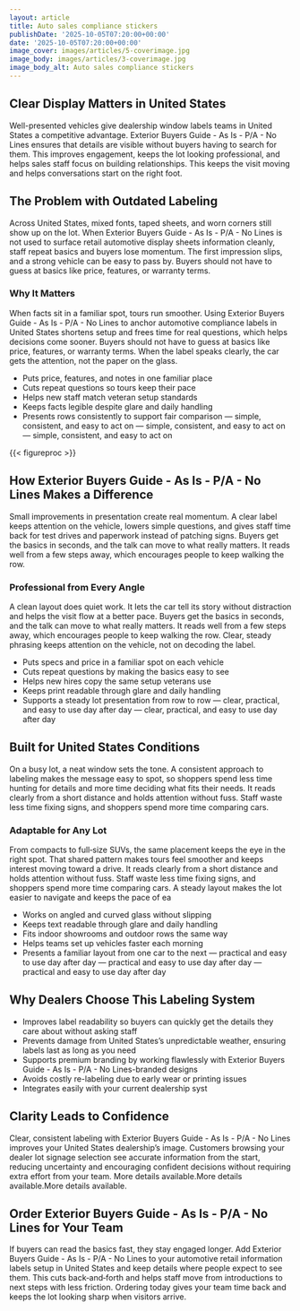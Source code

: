 ```yaml
---
layout: article
title: Auto sales compliance stickers
publishDate: '2025-10-05T07:20:00+00:00'
date: '2025-10-05T07:20:00+00:00'
image_cover: images/articles/5-coverimage.jpg
image_body: images/articles/3-coverimage.jpg
image_body_alt: Auto sales compliance stickers
---
```



## Clear Display Matters in United States
Well-presented vehicles give dealership window labels teams in United States a competitive advantage. Exterior Buyers Guide - As Is - P/A - No Lines ensures that details are visible without buyers having to search for them. This improves engagement, keeps the lot looking professional, and helps sales staff focus on building relationships. This keeps the visit moving and helps conversations start on the right foot.

## The Problem with Outdated Labeling
Across United States, mixed fonts, taped sheets, and worn corners still show up on the lot. When Exterior Buyers Guide - As Is - P/A - No Lines is not used to surface retail automotive display sheets information cleanly, staff repeat basics and buyers lose momentum. The first impression slips, and a strong vehicle can be easy to pass by. Buyers should not have to guess at basics like price, features, or warranty terms.

### Why It Matters
When facts sit in a familiar spot, tours run smoother. Using Exterior Buyers Guide - As Is - P/A - No Lines to anchor automotive compliance labels in United States shortens setup and frees time for real questions, which helps decisions come sooner. Buyers should not have to guess at basics like price, features, or warranty terms. When the label speaks clearly, the car gets the attention, not the paper on the glass.

- Puts price, features, and notes in one familiar place
- Cuts repeat questions so tours keep their pace
- Helps new staff match veteran setup standards
- Keeps facts legible despite glare and daily handling
- Presents rows consistently to support fair comparison — simple, consistent, and easy to act on — simple, consistent, and easy to act on — simple, consistent, and easy to act on

{{< figureproc >}}

## How Exterior Buyers Guide - As Is - P/A - No Lines Makes a Difference
Small improvements in presentation create real momentum. A clear label keeps attention on the vehicle, lowers simple questions, and gives staff time back for test drives and paperwork instead of patching signs.  Buyers get the basics in seconds, and the talk can move to what really matters.  It reads well from a few steps away, which encourages people to keep walking the row.

### Professional from Every Angle
A clean layout does quiet work. It lets the car tell its story without distraction and helps the visit flow at a better pace.  Buyers get the basics in seconds, and the talk can move to what really matters.  It reads well from a few steps away, which encourages people to keep walking the row.  Clear, steady phrasing keeps attention on the vehicle, not on decoding the label.

- Puts specs and price in a familiar spot on each vehicle
- Cuts repeat questions by making the basics easy to see
- Helps new hires copy the same setup veterans use
- Keeps print readable through glare and daily handling
- Supports a steady lot presentation from row to row — clear, practical, and easy to use day after day — clear, practical, and easy to use day after day

## Built for United States Conditions
On a busy lot, a neat window sets the tone. A consistent approach to labeling makes the message easy to spot, so shoppers spend less time hunting for details and more time deciding what fits their needs. It reads clearly from a short distance and holds attention without fuss. Staff waste less time fixing signs, and shoppers spend more time comparing cars.

### Adaptable for Any Lot
From compacts to full‑size SUVs, the same placement keeps the eye in the right spot. That shared pattern makes tours feel smoother and keeps interest moving toward a drive. It reads clearly from a short distance and holds attention without fuss. Staff waste less time fixing signs, and shoppers spend more time comparing cars. A steady layout makes the lot easier to navigate and keeps the pace of ea

- Works on angled and curved glass without slipping
- Keeps text readable through glare and daily handling
- Fits indoor showrooms and outdoor rows the same way
- Helps teams set up vehicles faster each morning
- Presents a familiar layout from one car to the next — practical and easy to use day after day — practical and easy to use day after day — practical and easy to use day after day

## Why Dealers Choose This Labeling System
- Improves label readability so buyers can quickly get the details they care about without asking staff
- Prevents damage from United States’s unpredictable weather, ensuring labels last as long as you need
- Supports premium branding by working flawlessly with Exterior Buyers Guide - As Is - P/A - No Lines-branded designs
- Avoids costly re-labeling due to early wear or printing issues
- Integrates easily with your current dealership syst

## Clarity Leads to Confidence
Clear, consistent labeling with Exterior Buyers Guide - As Is - P/A - No Lines improves your United States dealership’s image. Customers browsing your dealer lot signage selection see accurate information from the start, reducing uncertainty and encouraging confident decisions without requiring extra effort from your team. More details available.More details available.More details available.

## Order Exterior Buyers Guide - As Is - P/A - No Lines for Your Team
If buyers can read the basics fast, they stay engaged longer. Add Exterior Buyers Guide - As Is - P/A - No Lines to your automotive retail information labels setup in United States and keep details where people expect to see them. This cuts back‑and‑forth and helps staff move from introductions to next steps with less friction.  Ordering today gives your team time back and keeps the lot looking sharp when visitors arrive.

